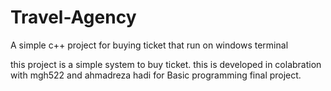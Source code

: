 # Travel-Agency
A simple c++ project for buying ticket that run on windows terminal

this project is a simple system to buy ticket.
this is developed in colabration with mgh522 and ahmadreza hadi for Basic programming final project.

